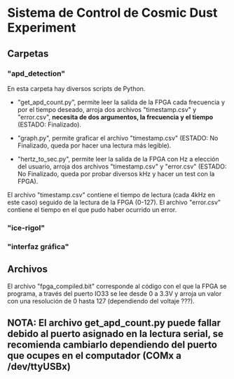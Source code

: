 # Sistema de Control de Cosmic Dust Experiment

## Carpetas

### "apd_detection"
En esta carpeta hay diversos scripts de Python.
- "get_apd_count.py", permite leer la salida de la FPGA cada frecuencia y por el tiempo deseado, arroja dos archivos "timestamp.csv" y "error.csv", **necesita de dos argumentos, la frecuencia y el tiempo** (ESTADO: Finalizado).
- "graph.py", permite graficar el archivo "timestamp.csv" (ESTADO: No Finalizado, queda por hacer una lectura más legible).

- "hertz_to_sec.py", permite leer la salida de la FPGA con Hz a elección del usuario, arroja dos archivos "timestamp.csv" y "error.csv" (ESTADO: No Finalizado, queda por probar diversos kHz y hacer un test con la FPGA).

El archivo "timestamp.csv" contiene el tiempo de lectura (cada 4kHz en este caso) seguido de la lectura de la FPGA (0-127).
El archivo "error.csv" contiene el tiempo en el que pudo haber ocurrido un error.

### "ice-rigol"

### "interfaz gráfica"

## Archivos

El archivo "fpga_compiled.bit" corresponde al código con el que la FPGA se programa, a través del puerto IO33 se lee desde 0 a 3.3V y arroja un valor con una resolución de 0 hasta 127 (dependiendo del voltaje ???).

## **NOTA: El archivo get_apd_count.py puede fallar debido al puerto asignado en la lectura serial, se recomienda cambiarlo dependiendo del puerto que ocupes en el computador (COMx a /dev/ttyUSBx)**
